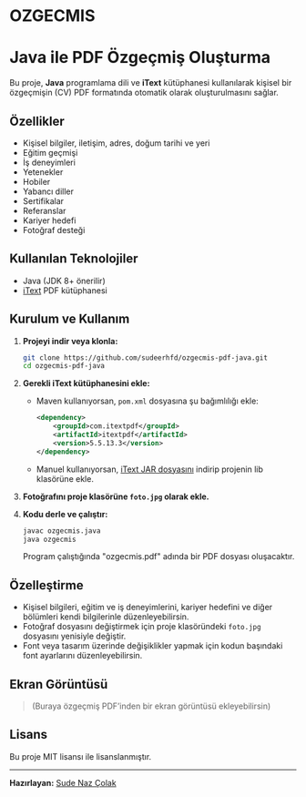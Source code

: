 # OZGECMIS
# Java ile PDF Özgeçmiş Oluşturma

Bu proje, **Java** programlama dili ve **iText** kütüphanesi kullanılarak kişisel bir özgeçmişin (CV) PDF formatında otomatik olarak oluşturulmasını sağlar.

## Özellikler

- Kişisel bilgiler, iletişim, adres, doğum tarihi ve yeri
- Eğitim geçmişi
- İş deneyimleri
- Yetenekler
- Hobiler
- Yabancı diller
- Sertifikalar
- Referanslar
- Kariyer hedefi
- Fotoğraf desteği 

## Kullanılan Teknolojiler

- Java (JDK 8+ önerilir)
- [iText](https://itextpdf.com/en) PDF kütüphanesi

## Kurulum ve Kullanım

1. **Projeyi indir veya klonla:**
    ```bash
    git clone https://github.com/sudeerhfd/ozgecmis-pdf-java.git
    cd ozgecmis-pdf-java
    ```

2. **Gerekli iText kütüphanesini ekle:**
    - Maven kullanıyorsan, `pom.xml` dosyasına şu bağımlılığı ekle:
      ```xml
      <dependency>
          <groupId>com.itextpdf</groupId>
          <artifactId>itextpdf</artifactId>
          <version>5.5.13.3</version>
      </dependency>
      ```
    - Manuel kullanıyorsan, [iText JAR dosyasını](https://search.maven.org/artifact/com.itextpdf/itextpdf/5.5.13.3/jar) indirip projenin lib klasörüne ekle.

3. **Fotoğrafını proje klasörüne `foto.jpg` olarak ekle.**

4. **Kodu derle ve çalıştır:**
    ```bash
    javac ozgecmis.java
    java ozgecmis
    ```
    Program çalıştığında "ozgecmis.pdf" adında bir PDF dosyası oluşacaktır.

## Özelleştirme

- Kişisel bilgileri, eğitim ve iş deneyimlerini, kariyer hedefini ve diğer bölümleri kendi bilgilerinle düzenleyebilirsin.
- Fotoğraf dosyasını değiştirmek için proje klasöründeki `foto.jpg` dosyasını yenisiyle değiştir.
- Font veya tasarım üzerinde değişiklikler yapmak için kodun başındaki font ayarlarını düzenleyebilirsin.

## Ekran Görüntüsü

> (Buraya özgeçmiş PDF’inden bir ekran görüntüsü ekleyebilirsin)

## Lisans

Bu proje MIT lisansı ile lisanslanmıştır.

---

**Hazırlayan:** [Sude Naz Çolak](https://github.com/sudeerhfd)
